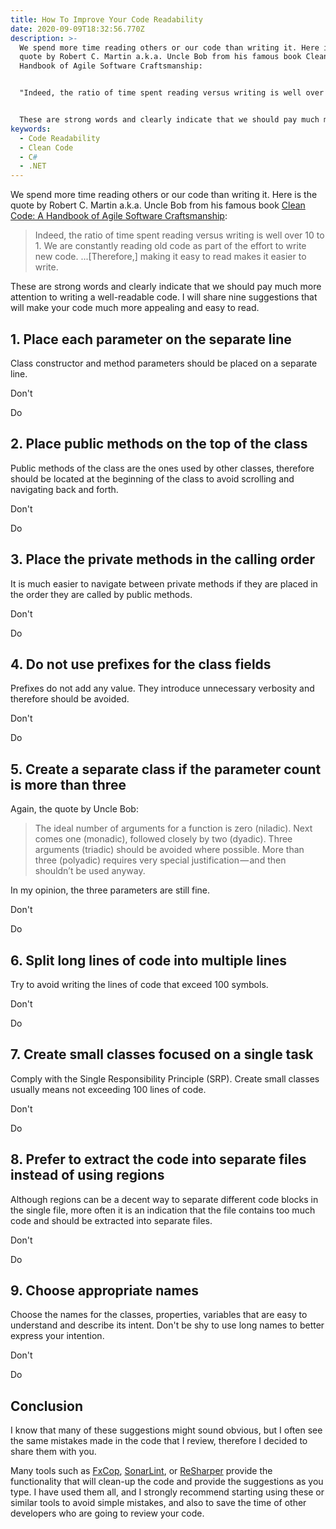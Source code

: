 ```yaml
---
title: How To Improve Your Code Readability
date: 2020-09-09T18:32:56.770Z
description: >-
  We spend more time reading others or our code than writing it. Here is the
  quote by Robert C. Martin a.k.a. Uncle Bob from his famous book Clean Code: A
  Handbook of Agile Software Craftsmanship:


  "Indeed, the ratio of time spent reading versus writing is well over 10 to 1. We are constantly reading old code as part of the effort to write new code. ...[Therefore,] making it easy to read makes it easier to write."


  These are strong words and clearly indicate that we should pay much more attention to writing a well-readable code. I will share nine suggestions that will make your code much more appealing and easy to read.
keywords:
  - Code Readability
  - Clean Code
  - C#
  - .NET
---
```

We spend more time reading others or our code than writing it. Here is the quote by Robert C. Martin a.k.a. Uncle Bob from his famous book [Clean Code: A Handbook of Agile Software Craftsmanship](https://www.amazon.com/Clean-Code-Handbook-Software-Craftsmanship/dp/0132350882/ref=sr_1_1?crid=1T81N1JK49VW6&dchild=1&keywords=clean+code+a+handbook+of+agile+software+craftsmanship&qid=1600172289&sprefix=Clean+Code%3A+A+Handbook+of+Agile+Software+Craftsmanship%2Caps%2C247&sr=8-1):

> Indeed, the ratio of time spent reading versus writing is well over 10 to 1. We are constantly reading old code as part of the effort to write new code. ...\[Therefore,] making it easy to read makes it easier to write.

These are strong words and clearly indicate that we should pay much more attention to writing a well-readable code. I will share nine suggestions that will make your code much more appealing and easy to read.



## 1. Place each parameter on the separate line

Class constructor and method parameters should be placed on a separate line.

Don't

Do

## 2. Place public methods on the top of the class

Public methods of the class are the ones used by other classes, therefore should be located at the beginning of the class to avoid scrolling and navigating back and forth.

Don't

Do

## 3. Place the private methods in the calling order

It is much easier to navigate between private methods if they are placed in the order they are called by public methods.

Don't

Do

## 4. Do not use prefixes for the class fields

Prefixes do not add any value. They introduce unnecessary verbosity and therefore should be avoided.

Don't

Do

## 5. Create a separate class if the parameter count is more than three

Again, the quote by Uncle Bob:

> The ideal number of arguments for a function is zero (niladic). Next comes one (monadic), followed closely by two (dyadic). Three arguments (triadic) should be avoided where possible. More than three (polyadic) requires very special justification — and then shouldn’t be used anyway.

In my opinion, the three parameters are still fine.

Don't

Do

## 6. Split long lines of code into multiple lines

Try to avoid writing the lines of code that exceed 100 symbols.

Don't

Do

## 7. Create small classes focused on a single task

Comply with the Single Responsibility Principle (SRP). Create small classes usually means not exceeding 100 lines of code.

Don't

Do

## 8. Prefer to extract the code into separate files instead of using regions

Although regions can be a decent way to separate different code blocks in the single file, more often it is an indication that the file contains too much code and should be extracted into separate files.

Don't

Do

## 9. Choose appropriate names

Choose the names for the classes, properties, variables that are easy to understand and describe its intent. Don't be shy to use long names to better express your intention.

Don't

Do

## Conclusion

I know that many of these suggestions might sound obvious, but I often see the same mistakes made in the code that I review, therefore I decided to share them with you.

Many tools such as [FxCop](https://docs.microsoft.com/en-us/visualstudio/code-quality/install-fxcop-analyzers?view=vs-2019), [SonarLint](https://www.sonarlint.org/), or [ReSharper](https://www.jetbrains.com/resharper/) provide the functionality that will clean-up the code and provide the suggestions as you type. I have used them all, and I strongly recommend starting using these or similar tools to avoid simple mistakes, and also to save the time of other developers who are going to review your code.
